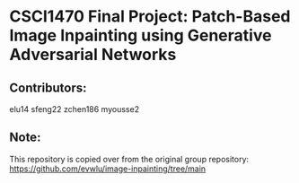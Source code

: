 # CSCI1470 Final Project: Patch-Based Image Inpainting using Generative Adversarial Networks

## Contributors:
elu14 
sfeng22
zchen186
myousse2

## Note:
This repository is copied over from the original group repository: https://github.com/evwlu/image-inpainting/tree/main
